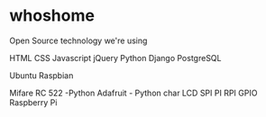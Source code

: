 # whoshome

Open Source technology we're using

HTML
CSS
Javascript
jQuery
Python
Django
PostgreSQL

Ubuntu
Raspbian

Mifare RC 522 -Python 
Adafruit - Python char LCD
SPI PI
RPI GPIO
Raspberry Pi